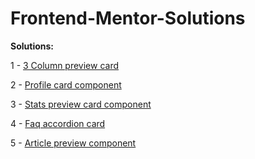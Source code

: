 # Frontend-Mentor-Solutions

<strong>Solutions:</strong>

1 - <a href="https://roberson-andrade.github.io/Frontend-Mentor-Solutions/3-column%20preview%20card/">3 Column preview card</a>


2 - <a href="https://roberson-andrade.github.io/Frontend-Mentor-Solutions/Profile-card-main/">Profile card component</a>

3 - <a href="https://roberson-andrade.github.io/Frontend-Mentor-Solutions/stats%20preview%20card%20component%20main/">Stats preview card component</a>

4 - <a href="https://roberson-andrade.github.io/Frontend-Mentor-Solutions/faq-accordion-card-main/">Faq accordion card </a>

5 - <a href="https://roberson-andrade.github.io/Frontend-Mentor-Solutions/article-preview-component-master/">Article preview component</a>
